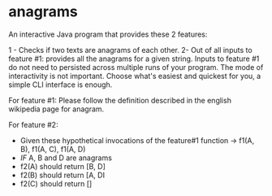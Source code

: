# anagrams

An interactive Java program that provides these 2 features:

1 - Checks if two texts are anagrams of each other.
2- Out of all inputs to feature #1: provides all the anagrams for a given string.
Inputs to feature #1 do not need to persisted across multiple runs of your program.
The mode of interactivity is not important. Choose what's easiest and quickest for you,
a simple CLI interface is enough.

For feature #1:
Please follow the definition described in the english wikipedia page for anagram.

For feature #2:
- Given these hypothetical invocations of the feature#1 function -> f1(A, B), f1(A, C), f1(A, D)
- *IF* A, B and D are anagrams
- f2(A) should return [B, D]
- f2(B) should return [A, DI
- f2(C) should return []

